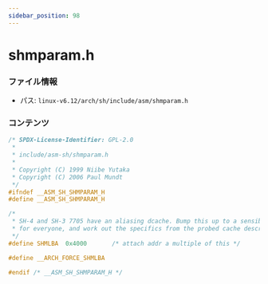 ```yaml
---
sidebar_position: 98
---
```

# shmparam.h

### ファイル情報

- パス: `linux-v6.12/arch/sh/include/asm/shmparam.h`

### コンテンツ

```h
/* SPDX-License-Identifier: GPL-2.0
 *
 * include/asm-sh/shmparam.h
 *
 * Copyright (C) 1999 Niibe Yutaka
 * Copyright (C) 2006 Paul Mundt
 */
#ifndef __ASM_SH_SHMPARAM_H
#define __ASM_SH_SHMPARAM_H

/*
 * SH-4 and SH-3 7705 have an aliasing dcache. Bump this up to a sensible value
 * for everyone, and work out the specifics from the probed cache descriptor.
 */
#define	SHMLBA	0x4000		 /* attach addr a multiple of this */

#define __ARCH_FORCE_SHMLBA

#endif /* __ASM_SH_SHMPARAM_H */

```
